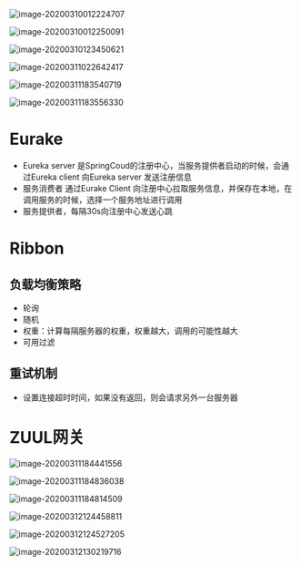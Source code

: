 ![image-20200310012224707](E:\develop\study_md\SpringCloud.assets\image-20200310012224707.png)

![image-20200310012250091](E:\develop\study_md\SpringCloud.assets\image-20200310012250091.png)

![image-20200310123450621](E:\develop\study_md\SpringCloud.assets\image-20200310123450621.png)

![image-20200311022642417](E:\develop\study_md\SpringCloud.assets\image-20200311022642417.png)

![image-20200311183540719](E:\develop\study_md\SpringCloud.assets\image-20200311183540719.png)

![image-20200311183556330](E:\develop\study_md\SpringCloud.assets\image-20200311183556330.png)

# Eurake

* Eureka server 是SpringCoud的注册中心，当服务提供者启动的时候，会通过Eureka client 向Eureka server 发送注册信息
* 服务消费者 通过Eurake Client 向注册中心拉取服务信息，并保存在本地，在调用服务的时候，选择一个服务地址进行调用
* 服务提供者，每隔30s向注册中心发送心跳

# Ribbon

##  负载均衡策略

* 轮询  
* 随机
* 权重：计算每隔服务器的权重，权重越大，调用的可能性越大
* 可用过滤

## 重试机制

* 设置连接超时时间，如果没有返回，则会请求另外一台服务器

# ZUUL网关

![image-20200311184441556](E:\develop\study_md\SpringCloud.assets\image-20200311184441556.png)

![image-20200311184836038](E:\develop\study_md\SpringCloud.assets\image-20200311184836038.png)

![image-20200311184814509](E:\develop\study_md\SpringCloud.assets\image-20200311184814509.png)



 ![image-20200312124458811](E:\develop\study_md\SpringCloud.assets\image-20200312124458811.png)

![image-20200312124527205](E:\develop\study_md\SpringCloud.assets\image-20200312124527205.png)

![image-20200312130219716](E:\develop\study_md\SpringCloud.assets\image-20200312130219716.png)

